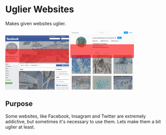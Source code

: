 # Uglier Websites
Makes given websites uglier.

![Screenshot of the uglified Facebook](https://raw.githubusercontent.com/trustedtomato/uglier-websites/master/screenshots/facebook-small.png)
![Screenshot of the uglified Instagram](https://raw.githubusercontent.com/trustedtomato/uglier-websites/master/screenshots/instagram-small.png)

## Purpose
Some websites, like Facebook, Insagram and Twitter are extremely addictive, but sometimes it's necessary to use them. 
Lets make them a bit uglier at least.
